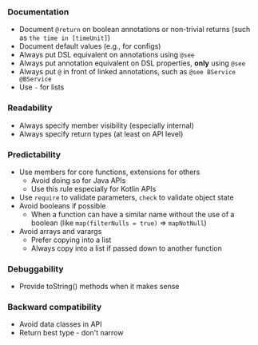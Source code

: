 [//]: # (most of it is from https://kotlinlang.org/docs/jvm-api-guidelines-introduction.html)

### Documentation
- Document `@return` on boolean annotations or non-trivial returns (such as `the time in [timeUnit]`)
- Document default values (e.g., for configs)
- Always put DSL equivalent on annotations using `@see`
- Always put annotation equivalent on DSL properties, **only** using `@see`
- Always put `@` in front of linked annotations, such as `@see BService @BService`
- Use `-` for lists

### Readability
- Always specify member visibility (especially internal)
- Always specify return types (at least on API level)

### Predictability
- Use members for core functions, extensions for others
  - Avoid doing so for Java APIs
  - Use this rule especially for Kotlin APIs
- Use `require` to validate parameters, `check` to validate object state
- Avoid booleans if possible
  - When a function can have a similar name without the use of a boolean (like `map(filterNulls = true)` => `mapNotNull`)
- Avoid arrays and varargs
  - Prefer copying into a list 
  - Always copy into a list if passed down to another function

### Debuggability
- Provide toString() methods when it makes sense

### Backward compatibility
- Avoid data classes in API
- Return best type - don't narrow